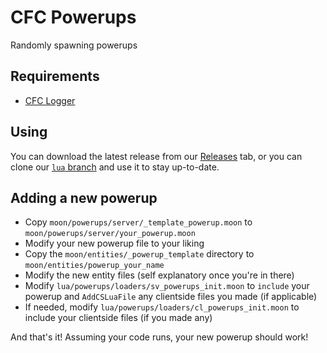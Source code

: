 # CFC Powerups
Randomly spawning powerups

## Requirements

 - [CFC Logger](https://github.com/CFC-Servers/cfc_logger)

## Using
You can download the latest release from our [Releases](https://github.com/CFC-Servers/cfc_powerups/releases) tab, or you can clone our [`lua` branch](https://github.com/CFC-Servers/cfc_powerups/tree/lua) and use it to stay up-to-date.


## Adding a new powerup
 - Copy `moon/powerups/server/_template_powerup.moon` to `moon/powerups/server/your_powerup.moon`
 - Modify your new powerup file to your liking
 - Copy the `moon/entities/_powerup_template` directory to `moon/entities/powerup_your_name`
 - Modify the new entity files (self explanatory once you're in there)
 - Modify `lua/powerups/loaders/sv_powerups_init.moon` to `include` your powerup and `AddCSLuaFile` any clientside files you made (if applicable)
 - If needed, modify `lua/powerups/loaders/cl_powerups_init.moon` to include your clientside files (if you made any)

And that's it! Assuming your code runs, your new powerup should work!
